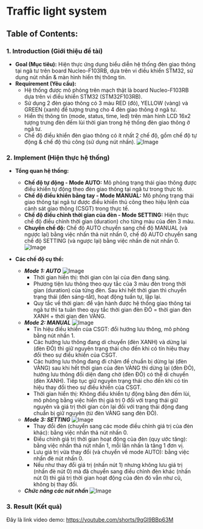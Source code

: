 # Traffic light system

## Table of Contents:

### 1. Introduction (Giới thiệu đề tài)
- **Goal (Mục tiêu):** Hiện thực ứng dụng biểu diễn hệ thống đèn giao thông tại ngã tư trên board Nucleo-F103RB, dựa trên vi điều khiển STM32, sử dụng nút nhấn & màn hình hiển thị thông tin.
- **Requirement (Yêu cầu):**
	- Hệ thống được mô phỏng trên mạch thật là board Nucleo-F103RB dựa trên vi điều khiển STM32 (STM32F103RB).
	- Sử dụng 2 đèn giao thông có 3 màu RED (đỏ), YELLOW (vàng) và GREEN (xanh) để tượng trưng cho 4 đèn giao thông ở ngã tư.
	- Hiển thị thông tin (mode, status, time, led) trên màn hình LCD 16x2 tượng trưng đèn đếm lùi thời gian trong hệ thống đèn giao thông ở ngã tư.
	- Chế độ điều khiển đèn giao thông có ít nhất 2 chế độ, gồm chế độ tự động & chế độ thủ công (sử dụng nút nhấn).
 ![Image](https://github.com/user-attachments/assets/5bf6e0ec-b995-4126-a0ab-9e3338412bda)

### 2. Implement (Hiện thực hệ thống)
- **Tổng quan hệ thống:**
	- **Chế độ tự động - Mode AUTO:** Mô phỏng trạng thái giao thông được điều khiển tự động theo đèn giao thông tại ngã tư trong thực tế.
	- **Chế độ điều khiển bằng tay - Mode MANUAL:** Mô phỏng trạng thái giao thông tại ngã tư được điều khiển thủ công theo hiệu lệnh của cảnh sát giao thông (CSGT) trong thực tế.
	- **Chế độ điều chỉnh thời gian của đèn - Mode SETTING:** Hiện thực chế độ điều chỉnh thời gian (duration) cho từng màu của đèn 3 màu.
	- **Chuyển chế độ:** Chế độ AUTO chuyển sang chế độ MANUAL (và ngược lại) bằng việc nhấn thả nút nhấn 0, chế độ AUTO chuyển sang chế độ SETTING (và ngược lại) bằng việc nhấn đè nút nhấn 0.
![Image](https://github.com/user-attachments/assets/834d8d29-24a8-454e-9127-b1beb98fea38)

- **Các chế độ cụ thể:**
  - ***Mode 1: AUTO***
![Image](https://github.com/user-attachments/assets/eb583676-1a62-4565-8c23-86273c135cdc)
	- Thời gian hiển thị: thời gian còn lại của đèn đang sáng.
	- Phương tiện lưu thông theo quy tắc của 3 màu đèn trong thời gian (duration) của từng đèn. Sau khi hết thời gian thì chuyển trạng thái (đèn sáng-tắt), hoạt động tuần tự, lặp lại.
	- Quy tắc về thời gian: để vận hành được hệ thống giao thông tại ngã tư thì ta tuân theo quy tắc thời gian đèn ĐỎ = thời gian đèn XANH + thời gian đèn VÀNG.
  - ***Mode 2: MANUAL***
![Image](https://github.com/user-attachments/assets/00e1823a-58d4-4e12-8003-3d8cd869664c)
	- Tín hiệu điều khiển của CSGT: đổi hướng lưu thông, mô phỏng bằng nút nhấn 1.
	- Các hướng lưu thông đang di chuyển (đèn XANH) và dừng lại (đèn ĐỎ) thì giữ nguyên trạng thái cho đến khi có tín hiệu thay đổi theo sự điều khiển của CSGT.
	- Các hướng lưu thông đang đi chậm để chuẩn bị dừng lại (đèn VÀNG) sau khi hết thời gian của đèn VÀNG thì dừng lại (đèn ĐỎ), hướng lưu thông đối diện đang chờ (đèn ĐỎ) có thể di chuyển (đèn XANH). Tiếp tục giữ nguyên trạng thái cho đến khi có tín hiệu thay đổi theo sự điều khiển của CSGT.
	- Thời gian hiển thị: Không điều khiển tự động bằng đèn đếm lùi, mô phỏng bằng việc hiển thị giá trị 0 đối với trạng thái giữ nguyên và giá trị thời gian còn lại đối với trạng thái động đang chuẩn bị giữ nguyên (từ đèn VÀNG sang đèn ĐỎ).
  - ***Mode 3: SETTING***
![Image](https://github.com/user-attachments/assets/78aec071-5f43-4585-86d2-c0572b03fca0)
	- Thay đổi đèn (chuyển sang các mode điều chỉnh giá trị của đèn khác): bằng việc nhấn thả nút nhấn 0.
	- Điều chỉnh giá trị thời gian hoạt động của đèn (quy ước tăng): bằng việc nhấn thả nút nhấn 1, mỗi lần nhấn là tăng 1 đơn vị.
	- Lưu giá trị vừa thay đổi (và chuyển về mode AUTO): bằng việc nhấn đè nút nhấn 0.
	- Nếu như thay đổi giá trị (nhấn nút 1) nhưng không lưu giá trị (nhấn đè nút 0) mà đã chuyển sang điều chỉnh đèn khác (nhấn nút 0) thì giá trị thời gian hoạt động của đèn đó
vẫn như cũ, không bị thay đổi.
  - ***Chức năng các nút nhấn***
![Image](https://github.com/user-attachments/assets/edec7409-93c3-45aa-9d6c-1045c00e2500)

### 3.	Result (Kết quả)
Đây là link video demo: https://youtube.com/shorts/9gGl9BBp63M
